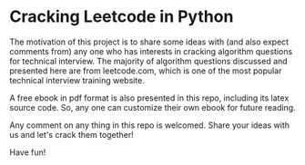 # Cracking Leetcode in Python

The motivation of this project is to share some ideas with (and also expect comments from) any one who has interests in cracking algorithm questions for technical interview. The majority of algorithm questions discussed and presented here are from leetcode.com, which is one of the most popular technical interview training website.

A free ebook in pdf format is also presented in this repo, including its latex source code. So, any one can customize their own ebook for future reading.

Any comment on any thing in this repo is welcomed. Share your ideas with us and let's crack them together!

Have fun!